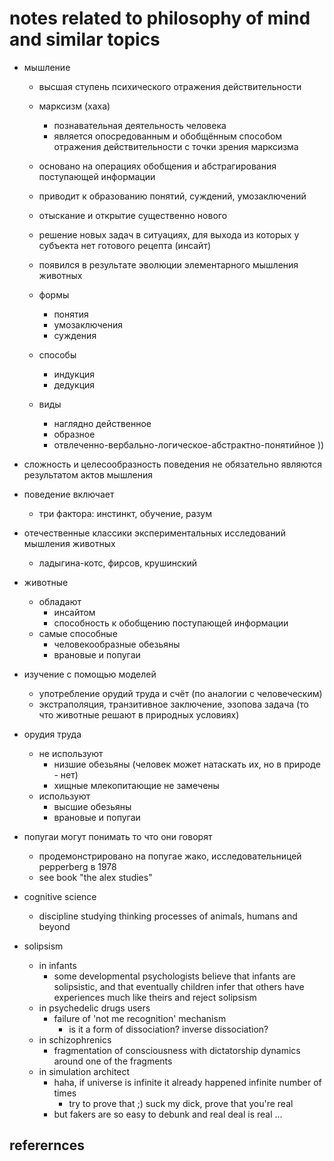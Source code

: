 # notes related to philosophy of mind and similar topics

- мышление
  - высшая ступень психического отражения действительности
  - марксизм (хаха)
    - познавательная деятельность человека
    - является опосредованным и обобщённым способом отражения действительности с точки зрения марксизма
  - основано на операциях обобщения и абстрагирования поступающей информации
  - приводит к образованию понятий, суждений, умозаключений
  - отыскание и открытие существенно нового
  - решение новых задач в ситуациях, для выхода из которых у субъекта нет готового рецепта (инсайт)
  - появился в результате эволюции элементарного мышления животных

  - формы 
    - понятия
    - умозаключения
    - суждения
  - способы
    - индукция
    - дедукция
  - виды
    - наглядно действенное
    - образное
    - отвлеченно-вербально-логическое-абстрактно-понятийное ))

- сложность и целесообразность поведения не обязательно являются результатом актов мышления
- поведение включает
  - три фактора: инстинкт, обучение, разум

- отечественные классики экспериментальных исследований мышления животных
  - ладыгина-котс, фирсов, крушинский

- животные 
  - обладают
    - инсайтом
    - способность к обобщению поступающей информации
  - самые способные
    - человекообразные обезьяны
    - врановые и попугаи

- изучение с помощью моделей
  - употребление орудий труда и счёт (по аналогии с человеческим)
  - экстраполяция, транзитивное заключение, эзопова задача (то что животные решают в природных условиях)

- орудия труда
  - не используют
    - низшие обезьяны (человек может натаскать их, но в природе - нет)
    - хищные млекопитающие не замечены
  - используют
    - высшие обезьяны
    - врановые и попугаи
  
- попугаи могут понимать то что они говорят
  - продемонстрировано на попугае жако, исследовательницей pepperberg в 1978
  - see book "the alex studies"  

- cognitive science
  - discipline studying thinking processes of animals, humans and beyond

- solipsism
  - in infants
    - some developmental psychologists believe that infants are solipsistic, and that eventually 
      children infer that others have experiences much like theirs and reject solipsism
  - in psychedelic drugs users
    - failure of 'not me recognition' mechanism
      - is it a form of dissociation? inverse dissociation?
  - in schizophrenics
    - fragmentation of consciousness with dictatorship dynamics around one of the fragments
  - in simulation architect
    - haha, if universe is infinite it already happened infinite number of times
      - try to prove that ;) suck my dick, prove that you're real
    - but fakers are so easy to debunk and real deal is real ...



## referernces

[^1]: https://www.youtube.com/watch?v=o2AeTbP9szY "центр архэ: зорина, наука в поисках разума животных"
[^2]: https://ru.wikipedia.org/wiki/%D0%9C%D1%8B%D1%88%D0%BB%D0%B5%D0%BD%D0%B8%D0%B5 

